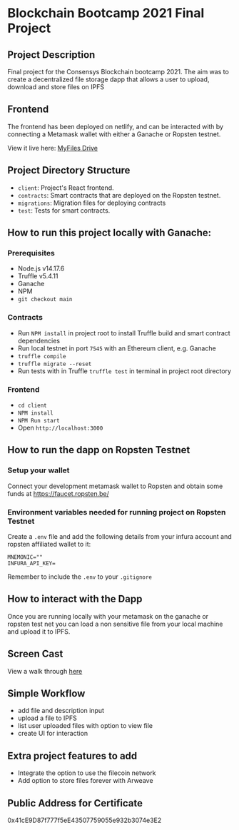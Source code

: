 # Blockchain Bootcamp 2021 Final Project 

## Project Description

Final project for the Consensys Blockchain bootcamp 2021. The aim was to create a decentralized file storage dapp that allows a user to upload, download and store files on IPFS
	
## Frontend

The frontend has been deployed on netlify, and can be interacted with by connecting a Metamask wallet with either a Ganache or Ropsten testnet. 

View it live here: [MyFiles Drive](https://hopeful-torvalds-dade87.netlify.app/)

## Project Directory Structure

- `client`: Project's React frontend.
- `contracts`: Smart contracts that are deployed on the Ropsten testnet.
- `migrations`: Migration files for deploying contracts
- `test`: Tests for smart contracts.

## How to run this project locally with Ganache:

### Prerequisites

- Node.js v14.17.6
- Truffle v5.4.11 
- Ganache
- NPM
- `git checkout main`

### Contracts

- Run `NPM install` in project root to install Truffle build and smart contract dependencies
- Run local testnet in port `7545` with an Ethereum client, e.g. Ganache
- `truffle compile`
- `truffle migrate --reset`
- Run tests with in Truffle `truffle test` in terminal in project root directory

### Frontend

- `cd client`
- `NPM install`
- `NPM Run start`
- Open `http://localhost:3000`


## How to run the dapp on Ropsten Testnet 

### Setup your wallet 

Connect your development metamask wallet to Ropsten and obtain some funds at 
https://faucet.ropsten.be/

### Environment variables needed for running project on Ropsten Testnet 

Create a ```.env``` file and add the following details from your infura account and ropsten affiliated wallet to it: 

```
MNEMONIC=""
INFURA_API_KEY= 
```
Remember to include the ```.env``` to your ```.gitignore```

## How to interact with the Dapp

Once you are running locally with your metamask on the ganache or ropsten test net you can load a non sensitive file from your local machine and upload it to IPFS. 

## Screen Cast 
View a walk through [here](https://www.loom.com/share/ec58fbddad014039884de2b4eb386e9f)


## Simple Workflow
- add file and description input 
- upload a file to IPFS 
- list user uploaded files with option to view file 
- create UI for interaction 

## Extra project features to add

- Integrate the option to use the filecoin network 
- Add option to store files forever with Arweave

## Public Address for Certificate 
0x41cE9D87f777f5eE43507759055e932b3074e3E2

